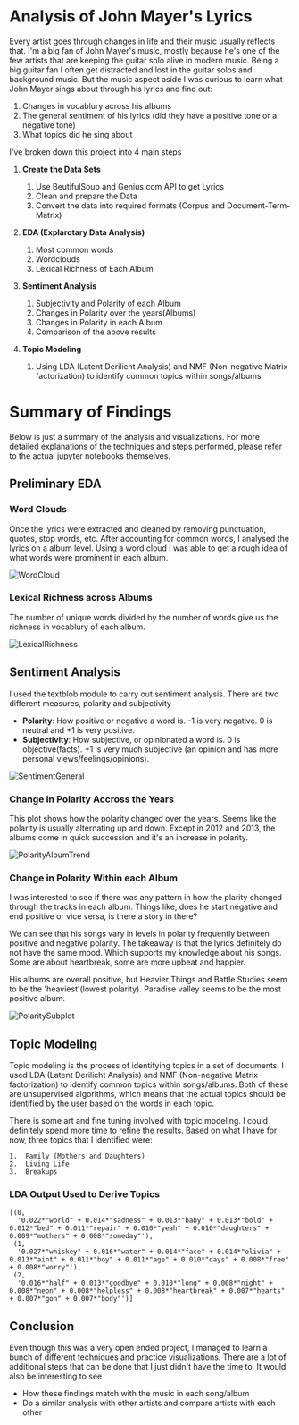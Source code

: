# Analysis of John Mayer's Lyrics

Every artist goes through changes in life and their music usually reflects that. I'm a big fan of John Mayer's music, mostly because he's one of the few artists that are keeping the guitar solo alive in modern music. Being a big guitar fan I often get distracted and lost in the guitar solos and background music. But the music aspect aside I was curious to learn what John Mayer sings about through his lyrics and find out: 
1. Changes in vocablury across his albums
2. The general sentiment of his lyrics (did they have a positive tone or a negative tone)
3. What topics did he sing about

I've broken down this project into 4 main steps

1. **Create the Data Sets**
    1. Use BeutifulSoup and Genius.com API to get Lyrics
    2. Clean and prepare the Data 
    3. Convert the data into required formats (Corpus and Document-Term-Matrix)


2. **EDA (Explarotary Data Analysis)**
    1. Most common words
    2. Wordclouds
    3. Lexical Richness of Each Album


3. **Sentiment Analysis**
    1. Subjectivity and Polarity of each Album
    2. Changes in Polarity over the years(Albums)
    3. Changes in Polarity in each Album
    4. Comparison of the above results


4. **Topic Modeling**
    1. Using LDA (Latent Derilicht Analysis) and NMF (Non-negative Matrix factorization) to identify common topics within songs/albums
    
# Summary of Findings

Below is just a summary of the analysis and visualizations. For more detailed explanations of the techniques and steps performed, please refer to the actual jupyter notebooks themselves.

## Preliminary EDA

### Word Clouds

Once the lyrics were extracted and cleaned by removing punctuation, quotes, stop words, etc. After accounting for common words, I analysed the lyrics on a album level. Using a word cloud I was able to get a rough idea of what words were prominent in each album.

![WordCloud](/images/wordClouds2.png)

### Lexical Richness across Albums

The number of unique words divided by the number of words give us the richness in vocablury of each album.


![LexicalRichness](/images/LexicalRichness.png)

## Sentiment Analysis

I used the textblob module to carry out sentiment analysis. There are two different measures, polarity and subjectivity

* **Polarity**: How positive or negative a word is. -1 is very negative. 0 is neutral and +1 is very positive.
* **Subjectivity**: How subjective, or opinionated a word is. 0 is objective(facts). +1 is very much subjective (an opinion and has more personal views/feelings/opinions).

![SentimentGeneral](/images/sentimentGeneral.png)


### Change in Polarity Accross the Years

This plot shows how the polarity changed over the years. Seems like the polarity is usually alternating up and down. Except in 2012 and 2013, the albums come in quick succession and it's an increase in polarity.

![PolarityAlbumTrend](/images/polarityGeneralTrend.png)


### Change in Polarity Within each Album

I was interested to see if there was any pattern in how the plarity changed through the tracks in each album. Things like, does he start negative and end positive or vice versa, is there a story in there?

We can see that his songs vary in levels in polarity frequently between positive and negative polarity. The takeaway is that the lyrics definitely do not have the same mood. Which supports my knowledge about his songs. Some are about heartbreak, some are more upbeat and happier.

His albums are overall positive, but Heavier Things and Battle Studies seem to be the 'heaviest'(lowest polarity). Paradise valley seems to be the most positive album.


![PolaritySubplot](/images/polaritySubplot.png)


## Topic Modeling

Topic modeling is the process of identifying topics in a set of documents. I used LDA (Latent Derilicht Analysis) and NMF (Non-negative Matrix factorization) to identify common topics within songs/albums. Both of these are unsupervised algorithms, which means that the actual topics should be identified by the user based on the words in each topic. 

There is some art and fine tuning involved with topic modeling. I could definitely spend more time to refine the results. Based on what I have for now, three topics that I identified were:

    1.  Family (Mothers and Daughters)
    2.  Living Life
    3.  Breakups

### LDA Output Used to Derive Topics

```
[(0,
  '0.022*"world" + 0.014*"sadness" + 0.013*"baby" + 0.013*"bold" + 0.012*"bed" + 0.011*"repair" + 0.010*"yeah" + 0.010*"daughters" + 0.009*"mothers" + 0.008*"someday"'),
 (1,
  '0.027*"whiskey" + 0.016*"water" + 0.014*"face" + 0.014*"olivia" + 0.013*"aint" + 0.011*"boy" + 0.011*"age" + 0.010*"days" + 0.008*"free" + 0.008*"worry"'),
 (2,
  '0.016*"half" + 0.013*"goodbye" + 0.010*"long" + 0.008*"night" + 0.008*"neon" + 0.008*"helpless" + 0.008*"heartbreak" + 0.007*"hearts" + 0.007*"gon" + 0.007*"body"')]
```

## Conclusion

Even though this was a very open ended project, I managed to learn a bunch of different techniques and practice visualizations. There are a lot of additional steps that can be done that I just didn't have the time to. 
It would also be interesting to see 
* How these findings match with the music in each song/album
* Do a similar analysis with other artists and compare artists with each other
